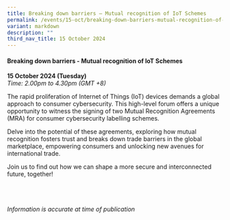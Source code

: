 ```yaml
---
title: Breaking down barriers – Mutual recognition of IoT Schemes
permalink: /events/15-oct/breaking-down-barriers-mutual-recognition-of-iot-schemes/
variant: markdown
description: ""
third_nav_title: 15 October 2024
---
```

#### **Breaking down barriers - Mutual recognition of IoT Schemes**

**15 October 2024 (Tuesday)**  
*Time: 2.00pm to 4.30pm (GMT +8)*

The rapid proliferation of Internet of Things (IoT) devices demands a global approach to consumer cybersecurity. This high-level forum offers a unique opportunity to witness the signing of two Mutual Recognition Agreements (MRA) for consumer cybersecurity labelling schemes. 

Delve into the potential of these agreements, exploring how mutual recognition fosters trust and breaks down trade barriers in the global marketplace, empowering consumers and unlocking new avenues for international trade. 

Join us to find out how we can shape a more secure and interconnected future, together!

<br><br><br>
*Information is accurate at time of publication*